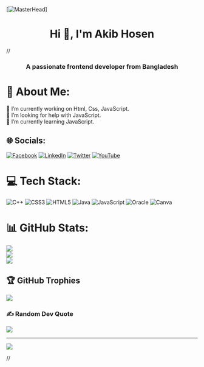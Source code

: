 
[![MasterHead](https://cdn.dribbble.com/users/1162077/screenshots/3848914/programmer.gif)]
<h1 align="center">Hi 👋, I'm Akib Hosen</h1>
//
<h3 align="center">A passionate frontend developer from Bangladesh</h3>



# 💫 About Me:
🔭 I’m currently working on Html, Css, JavaScript.<br>🤝 I’m looking for help with JavaScript.<br>🌱 I’m currently learning JavaScript.


## 🌐 Socials:
[![Facebook](https://img.shields.io/badge/Facebook-%231877F2.svg?logo=Facebook&logoColor=white)](https://www.facebook.com/akibhosenO) [![LinkedIn](https://img.shields.io/badge/LinkedIn-%230077B5.svg?logo=linkedin&logoColor=white)](https://linkedin.com/in/https://www.linkedin.com/in/akibhosenah/) [![Twitter](https://img.shields.io/badge/Twitter-%231DA1F2.svg?logo=Twitter&logoColor=white)](https://twitter.com/https://twitter.com/akibhosen_ah) [![YouTube](https://img.shields.io/badge/YouTube-%23FF0000.svg?logo=YouTube&logoColor=white)](https://youtube.com/@https://www.youtube.com/@ah.akibhosen) 

# 💻 Tech Stack:
![C++](https://img.shields.io/badge/c++-%2300599C.svg?style=plastic&logo=c%2B%2B&logoColor=white) ![CSS3](https://img.shields.io/badge/css3-%231572B6.svg?style=plastic&logo=css3&logoColor=white) ![HTML5](https://img.shields.io/badge/html5-%23E34F26.svg?style=plastic&logo=html5&logoColor=white) ![Java](https://img.shields.io/badge/java-%23ED8B00.svg?style=plastic&logo=java&logoColor=white) ![JavaScript](https://img.shields.io/badge/javascript-%23323330.svg?style=plastic&logo=javascript&logoColor=%23F7DF1E) ![Oracle](https://img.shields.io/badge/Oracle-F80000?style=plastic&logo=oracle&logoColor=white) ![Canva](https://img.shields.io/badge/Canva-%2300C4CC.svg?style=plastic&logo=Canva&logoColor=white)
# 📊 GitHub Stats:
![](https://github-readme-stats.vercel.app/api?username=Akib-Hosen&theme=default&hide_border=false&include_all_commits=true&count_private=true)<br/>
![](https://github-readme-streak-stats.herokuapp.com/?user=Akib-Hosen&theme=default&hide_border=false)<br/>
![](https://github-readme-stats.vercel.app/api/top-langs/?username=Akib-Hosen&theme=default&hide_border=false&include_all_commits=true&count_private=true&layout=compact)

## 🏆 GitHub Trophies
![](https://github-profile-trophy.vercel.app/?username=Akib-Hosen&theme=onestar&no-frame=false&no-bg=true&margin-w=4)

### ✍️ Random Dev Quote
![](https://quotes-github-readme.vercel.app/api?type=horizontal&theme=radical)

---
[![](https://visitcount.itsvg.in/api?id=Akib-Hosen&icon=0&color=0)](https://visitcount.itsvg.in)

<!-- Proudly created with GPRM ( https://gprm.itsvg.in ) -->
//
